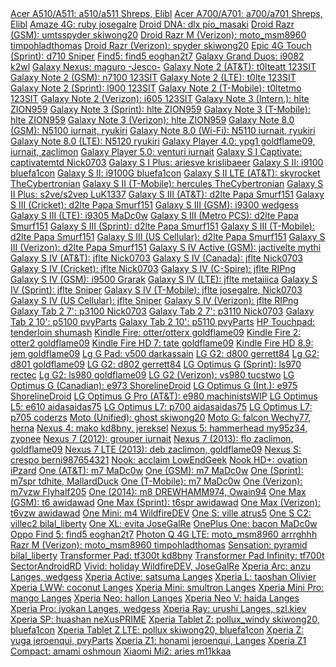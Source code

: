 <div>
<a href="http://forum.xda-developers.com/showthread.php?t=2699971">Acer A510/A511:             a510/a511      Shreps, Elibl</a>
<a href="http://forum.xda-developers.com/showthread.php?t=2881725">Acer A700/A701:             a700/a701      Shreps, Elibl</a>
<a href="http://forum.xda-developers.com/showthread.php?t=2669292">Amaze 4G:                   ruby           josegalre</a>
<a href="http://forum.xda-developers.com/showthread.php?t=2270188">Droid DNA:                  dlx            pio_masaki</a>
<a href="http://forum.xda-developers.com/showthread.php?t=2670349">Droid Razr (GSM):           umtsspyder     skiwong20</a>
<a href="http://forum.xda-developers.com/showthread.php?t=2306377">Droid Razr M (Verizon):     moto_msm8960   timpohladthomas</a>
<a href="http://forum.xda-developers.com/showthread.php?t=2670349">Droid Razr (Verizon):       spyder         skiwong20</a>
<a href="http://forum.xda-developers.com/showthread.php?t=2050948">Epic 4G Touch (Sprint):     d710           Sniper</a>
<a href="http://forum.xda-developers.com/showthread.php?t=2678702">Find5:                      find5          eoghan2t7</a>
<a href="http://forum.xda-developers.com/showthread.php?t=2676762">Galaxy Grand Duos:          i9082          k2wl</a>
<a href="http://forum.xda-developers.com/showthread.php?t=2409090">Galaxy Nexus:               maguro         -Jesco-</a>
<a href="http://forum.xda-developers.com/showthread.php?t=2667763">Galaxy Note 2 (AT&T):       t0lteatt       123SIT</a>
<a href="http://forum.xda-developers.com/showthread.php?t=2667751">Galaxy Note 2 (GSM):        n7100          123SIT</a>
<a href="http://forum.xda-developers.com/showthread.php?t=2449424">Galaxy Note 2 (LTE):        t0lte          123SIT</a>
<a href="http://forum.xda-developers.com/showthread.php?t=2667760">Galaxy Note 2 (Sprint):     l900           123SIT</a>
<a href="http://forum.xda-developers.com/showthread.php?t=2426051">Galaxy Note 2 (T-Mobile):   t0ltetmo       123SIT</a>
<a href="http://forum.xda-developers.com/showthread.php?t=2311152">Galaxy Note 2 (Verizon):    i605           123SIT</a>
<a href="http://forum.xda-developers.com/showthread.php?t=2834389">Galaxy Note 3 (Intern.):    hlte           ZION959</a>
<a href="http://forum.xda-developers.com/showthread.php?t=2834390">Galaxy Note 3 (Sprint):     hlte           ZION959</a>
<a href="http://forum.xda-developers.com/showthread.php?t=2834376">Galaxy Note 3 (T-Mobile):   hlte           ZION959</a>
<a href="http://forum.xda-developers.com/showthread.php?t=2834397">Galaxy Note 3 (Verizon):    hlte           ZION959</a>
<a href="http://forum.xda-developers.com/showthread.php?t=2456222">Galaxy Note 8.0 (GSM):      N5100          iurnait, ryukiri</a>
<a href="http://forum.xda-developers.com/showthread.php?t=2456222">Galaxy Note 8.0 (Wi-Fi):    N5110          iurnait, ryukiri</a>
<a href="http://forum.xda-developers.com/showthread.php?t=2456222">Galaxy Note 8.0 (LTE):      N5120          ryukiri</a>
<a href="http://forum.xda-developers.com/showthread.php?t=2387504">Galaxy Player 4.0:          ypg1           goldflame09, iurnait, zaclimon</a>
<a href="http://forum.xda-developers.com/showthread.php?t=2387504">Galaxy Player 5.0:          venturi        iurnait</a>
<a href="http://forum.xda-developers.com/showthread.php?t=2173726">Galaxy S I Captivate:       captivatemtd   Nick0703</a>
<a href="http://forum.xda-developers.com/showthread.php?t=2447478">Galaxy S I Plus:            ariesve        krislibaeer</a>
<a href="http://forum.xda-developers.com/showthread.php?t=2203444">Galaxy S II:                i9100          bluefa1con</a>
<a href="http://forum.xda-developers.com/showthread.php?t=1957348">Galaxy S II:                i9100G         bluefa1con</a>
<a href="http://forum.xda-developers.com/showthread.php?t=2669087">Galaxy S II LTE (AT&T):     skyrocket      TheCybertronian</a>
<a href="http://forum.xda-developers.com/showthread.php?t=2669118">Galaxy S II (T-Mobile):     hercules       TheCybertronian</a>
<a href="http://forum.xda-developers.com/showthread.php?t=2790368">Galaxy S II Plus:           s2ve/s2vep     LuK1337</a>
<a href="http://forum.xda-developers.com/showthread.php?t=2015607">Galaxy S III (AT&T):        d2lte          Papa Smurf151</a>
<a href="http://forum.xda-developers.com/showthread.php?t=2351025">Galaxy S III (Cricket):     d2lte          Papa Smurf151</a>
<a href="http://forum.xda-developers.com/showpost.php?p=50779334"> Galaxy S III (GSM):         i9300          wedgess</a>
<a href="http://forum.xda-developers.com/showthread.php?t=2361286">Galaxy S III (LTE):         i9305          MaDc0w</a>
<a href="http://forum.xda-developers.com/showthread.php?t=2351024">Galaxy S III (Metro PCS):   d2lte          Papa Smurf151</a>
<a href="http://forum.xda-developers.com/showthread.php?t=2032843">Galaxy S III (Sprint):      d2lte          Papa Smurf151</a>
<a href="http://forum.xda-developers.com/showthread.php?t=2015525">Galaxy S III (T-Mobile):    d2lte          Papa Smurf151</a>
<a href="http://forum.xda-developers.com/showthread.php?t=2351025">Galaxy S III (US Cellular): d2lte          Papa Smurf151</a>
<a href="http://forum.xda-developers.com/showthread.php?t=2028443">Galaxy S III (Verizon):     d2lte          Papa Smurf151</a>
<a href="http://forum.xda-developers.com/galaxy-s4-active/development/rom-pac-version-t2821017"> Galaxy S IV Active (GSM):   jactivelte     mythi</a>
<a href="http://forum.xda-developers.com/showthread.php?t=2312024">Galaxy S IV (AT&T):         jflte          Nick0703</a>
<a href="http://forum.xda-developers.com/showthread.php?t=2312024">Galaxy S IV (Canada):       jflte          Nick0703</a>
<a href="http://forum.xda-developers.com/showthread.php?t=2312024">Galaxy S IV (Cricket):      jflte          Nick0703</a>
<a href="http://forum.xda-developers.com/showthread.php?t=2412589">Galaxy S IV (C-Spire):      jflte          RIPng</a>
<a href="http://forum.xda-developers.com/showthread.php?t=2396173">Galaxy S IV (GSM):          i9500          Grarak</a>
<a href="http://forum.xda-developers.com/showthread.php?t=2400387">Galaxy S IV (LTE):          jflte          metaiiica</a>
<a href="http://forum.xda-developers.com/showthread.php?t=2312063">Galaxy S IV (Sprint):       jflte          Sniper</a>
<a href="http://forum.xda-developers.com/showthread.php?t=2668312">Galaxy S IV (T-Mobile):     jflte          josegalre, Nick0703</a>
<a href="http://forum.xda-developers.com/showthread.php?t=2312063">Galaxy S IV (US Cellular):  jflte          Sniper</a>
<a href="http://forum.xda-developers.com/showthread.php?t=2312069">Galaxy S IV (Verizon):      jflte          RIPng</a>
<a href="http://forum.xda-developers.com/showthread.php?t=2202854">Galaxy Tab 2 7':            p3100          Nick0703</a>
<a href="http://forum.xda-developers.com/showthread.php?t=2202854">Galaxy Tab 2 7':            p3110          Nick0703</a>
<a href="http://forum.xda-developers.com/showthread.php?t=2202885">Galaxy Tab 2 10':           p5100          pvyParts</a>
<a href="http://forum.xda-developers.com/showthread.php?t=2202885">Galaxy Tab 2 10':           p5110          pvyParts</a>
<a href="http://forum.xda-developers.com/showthread.php?t=2779954">HP Touchpad:                tenderloin     shumash</a>
<a href="http://forum.xda-developers.com/showthread.php?t=2407455">Kindle Fire:                otter/otterx   goldflame09</a>
<a href="http://forum.xda-developers.com/showthread.php?t=2347951">Kindle Fire 2:              otter2         goldflame09</a>
<a href="http://forum.xda-developers.com/showthread.php?t=2355103">Kindle Fire HD 7:           tate           goldflame09</a>
<a href="http://forum.xda-developers.com/showthread.php?t=2356333">Kindle Fire HD 8.9:         jem            goldflame09</a>
<a href="http://forum.xda-developers.com/showthread.php?t=2668112">Lg G Pad:                   v500           darkassain</a>
<a href="http://forum.xda-developers.com/showthread.php?t=2500030">LG G2:                      d800           gerrett84</a>
<a href="http://forum.xda-developers.com/showthread.php?t=2669063">Lg G2:                      d801           goldflame09</a>
<a href="http://forum.xda-developers.com/showthread.php?t=2500030">LG G2:                      d802           gerrett84</a>
<a href="http://forum.xda-developers.com/showthread.php?t=2878505">LG Optimus G (Sprint):      ls970          rectec</a>
<a href="http://forum.xda-developers.com/showthread.php?t=2669074">Lg G2:                      ls980          goldflame09</a>
<a href="http://forum.xda-developers.com/showthread.php?t=2542006">LG G2 (Verizon):            vs980          tucstwo</a>
<a href="http://forum.xda-developers.com/showthread.php?t=2863083">LG Optimus G (Canadian):    e973           ShorelineDroid</a>
<a href="http://forum.xda-developers.com/showthread.php?t=2866844">LG Optimus G (Int.):        e975           ShorelineDroid</a>
<a href="http://forum.xda-developers.com/showthread.php?t=2852984">LG Optimus G Pro (AT&T):    e980           machinistsWIP</a>
<a href="http://forum.xda-developers.com/showthread.php?t=2790982">LG Optimus L5:              e610           aidasaidas75</a>
<a href="http://forum.xda-developers.com/showthread.php?t=2769502">LG Optimus L7:              p700           aidasaidas75</a>
<a href="http://forum.xda-developers.com/showthread.php?t=2704650">LG Optimus L7:              p705           coderzs</a>
<a href="http://forum.xda-developers.com/showthread.php?t=2504830">Moto (Unified):             ghost          skiwong20</a>
<a href="http://forum.xda-developers.com/showthread.php?t=2667834">Moto G:                     falcon         Wechy77, herna</a>
<a href="http://forum.xda-developers.com/showthread.php?t=2668912">Nexus 4:                    mako           kd8bny, jereksel</a>
<a href="http://forum.xda-developers.com/showthread.php?t=2670238">Nexus 5:                    hammerhead     my95z34, zyonee</a>
<a href="http://forum.xda-developers.com/showthread.php?t=2203239">Nexus 7 (2012):             grouper        iurnait</a>
<a href="http://forum.xda-developers.com/showthread.php?t=2408829">Nexus 7 (2013):             flo            zaclimon, goldflame09</a>
<a href="http://forum.xda-developers.com/showthread.php?t=2408829">Nexus 7 LTE (2013):         deb            zaclimon, goldflame09</a>
<a href="http://forum.xda-developers.com/showthread.php?t=2190031">Nexus S:                    crespo         berni987654321</a>
<a href="http://forum.xda-developers.com/showthread.php?t=2746417">Nook:                       acclaim        LowEndGeek</a>
<a href="http://forum.xda-developers.com/showthread.php?t=2883064">Nook HD+:                   ovation        iPzard</a>
<a href="http://forum.xda-developers.com/showthread.php?t=2348590">One (AT&T):                 m7             MaDc0w</a>
<a href="http://forum.xda-developers.com/showthread.php?t=2348415">One (GSM):                  m7             MaDc0w</a>
<a href="http://forum.xda-developers.com/showthread.php?t=2408340">One (Sprint):               m7spr          tdhite, MallardDuck</a>
<a href="http://forum.xda-developers.com/showthread.php?t=2375475">One (T-Mobile):             m7             MaDc0w</a>
<a href="http://forum.xda-developers.com/showthread.php?t=2455127">One (Verizon):              m7vzw          Flyhalf205</a>
<a href="http://forum.xda-developers.com/showthread.php?t=2746553">One (2014):                 m8             DREWHAMM974, Owain94</a>
<a href="http://forum.xda-developers.com/showthread.php?t=2790916">One Max (GSM):              t6             awidawad</a>
<a href="http://forum.xda-developers.com/showthread.php?t=2790916">One Max (Sprint):           t6spr          awidawad</a>
<a href="http://forum.xda-developers.com/showthread.php?t=2790916">One Max (Verizon):          t6vzw          awidawad</a>
<a href="http://forum.xda-developers.com/showthread.php?t=2741847">One Mini:                   m4             WildfireDEV</a>
<a href="http://forum.xda-developers.com/showthread.php?t=2164406">One S:                      ville          atrus5</a>
<a href="http://forum.xda-developers.com/showthread.php?t=2271635">One S C2:                   villec2        bilal_liberty</a>
<a href="http://forum.xda-developers.com/showthread.php?t=2668282">One XL:                     evita          JoseGalRe</a>
<a href="http://forum.xda-developers.com/showthread.php?t=2811990">OnePlus One:                bacon          MaDc0w</a>
<a href="http://forum.xda-developers.com/showthread.php?t=2678702">Oppo Find 5:                find5          eoghan2t7</a>
<a href="http://forum.xda-developers.com/showthread.php?t=2415997">Photon Q 4G LTE:            moto_msm8960   arrrghhh</a>
<a href="http://forum.xda-developers.com/showthread.php?t=2306377">Razr M (Verizon):           moto_msm8960   timpohladthomas</a>
<a href="http://forum.xda-developers.com/showthread.php?t=2670076">Sensation:                  pyramid        bilal_liberty</a>
<a href="http://forum.xda-developers.com/showthread.php?t=2501869">Transformer Pad:            tf300t         kd8bny</a>
<a href="http://forum.xda-developers.com/showthread.php?t=2501869">Transformer Pad Infinity:   tf700t         SectorAndroidRD</a>
<a href="http://forum.xda-developers.com/showthread.php?t=2677301">Vivid:                      holiday        WildfireDEV, JoseGalRe</a>
<a href="http://forum.xda-developers.com/showthread.php?t=2298280">Xperia Arc:                 anzu           Langes, wedgess</a>
<a href="http://forum.xda-developers.com/showthread.php?t=2675370">Xperia Active:              satsuma        Langes</a>
<a href="http://forum.xda-developers.com/showthread.php?t=2749055">Xperia L:                   taoshan        Olivier</a>
<a href="http://forum.xda-developers.com/showthread.php?t=2675370">Xperia LWW:                 coconut        Langes</a>
<a href="http://forum.xda-developers.com/showthread.php?t=2675370">Xperia Mini:                smultron       Langes</a>
<a href="http://forum.xda-developers.com/showthread.php?t=2675370">Xperia Mini Pro:            mango          Langes</a>
<a href="http://forum.xda-developers.com/showthread.php?t=2672164">Xperia Neo:                 hallon         Langes</a>
<a href="http://forum.xda-developers.com/showthread.php?t=2672164">Xperia Neo V:               haida          Langes</a>
<a href="http://forum.xda-developers.com/showthread.php?t=2672164">Xperia Pro:                 iyokan         Langes, wedgess</a>
<a href="http://forum.xda-developers.com/showthread.php?t=1803076">Xperia Ray:                 urushi         Langes, szl.kiev</a>
<a href="http://forum.xda-developers.com/showthread.php?t=2835662">Xperia SP:                  huashan        neXusPRIME</a>
<a href="http://forum.xda-developers.com/showthread.php?t=2883011">Xperia Tablet Z:            pollux_windy   skiwong20, bluefa1con</a>
<a href="http://forum.xda-developers.com/showthread.php?t=2883011">Xperia Tablet Z LTE:        pollux         skiwong20, bluefa1con</a>
<a href="http://forum.xda-developers.com/showthread.php?t=2208249">Xperia Z:                   yuga           jeroenqui, pvyParts</a>
<a href="http://forum.xda-developers.com/showthread.php?t=2478003">Xperia Z1:                  honami         jeroenqui, Langes</a>
<a href="http://forum.xda-developers.com/showthread.php?t=2764017">Xperia Z1 Compact:          amami          oshmoun</a>
<a href="http://forum.xda-developers.com/showthread.php?t=2872738">Xiaomi Mi2:                 aries          m11kkaa</a>
</div>
